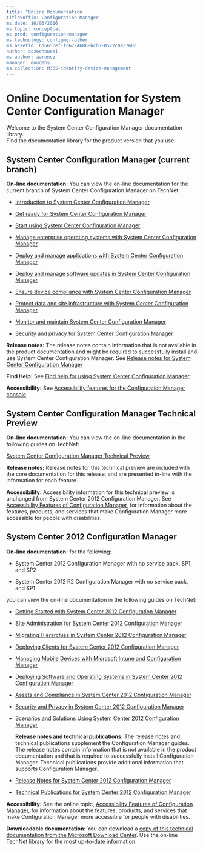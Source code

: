 ```yaml
---
title: "Online Documentation
titleSuffix: Configuration Manager
ms.date: 10/06/2016
ms.topic: conceptual
ms.prod: configuration-manager
ms.technology: configmgr-other
ms.assetid: 6d665cef-fc67-4686-bcb3-0572c0a3760c
author: aczechowski
ms.author: aaroncz
manager: dougeby
ms.collection: M365-identity-device-management
---
```

# Online Documentation for System Center Configuration Manager


Welcome to the System Center Configuration Manager documentation library.  
Find the documentation library for the product version that you use:  

## System Center Configuration Manager (current branch)  
**On-line documentation:** You can view the on-line documentation for the current branch of System Center Configuration Manager on TechNet:  

-   [Introduction to System Center Configuration Manager](https://technet.microsoft.com/library/mt622715.aspx)  

-   [Get ready for System Center Configuration Manager](https://technet.microsoft.com/library/mt608540.aspx)  

-   [Start using System Center Configuration Manager](https://technet.microsoft.com/library/mt608544.aspx)  

-   [Manage enterprise operating systems with System Center Configuration Manager](https://technet.microsoft.com/library/mt627933.aspx)  

-   [Deploy and manage applications with System Center Configuration Manager](https://technet.microsoft.com/library/mt627959.aspx)  

-   [Deploy and manage software updates in System Center Configuration Manager](https://technet.microsoft.com/library/mt634340.aspx)  

-   [Ensure device compliance with System Center Configuration Manager](https://technet.microsoft.com/library/mt595717.aspx)  

-   [Protect data and site infrastructure with System Center Configuration Manager](https://technet.microsoft.com/library/mt613161.aspx)  

-   [Monitor and maintain System Center Configuration Manager](https://technet.microsoft.com/library/mt612855.aspx)  

-   [Security and privacy for System Center Configuration Manager](https://technet.microsoft.com/library/mt622694.aspx)  

**Release notes:** The release notes contain information that is not available in the product documentation and might be required to successfully install and use System Center Configuration Manager. See [Release notes for System Center Configuration Manager](https://technet.microsoft.com/library/mt592024.aspx)  

**Find Help:** See  [Find help for using System Center Configuration Manager](https://technet.microsoft.com/library/mt628521.aspx):  

**Accessibility:** See [Accessibility features for the Configuration Manager console](https://technet.microsoft.com/library/mt628521.aspx)  


## System Center Configuration Manager Technical Preview  
**On-line documentation:** You can view the on-line documentation in the following guides on TechNet:  

 [System Center Configuration Manager Technical Preview](https://go.microsoft.com/fwlink/p/?LinkId=534001)  

**Release notes:** Release notes for this technical preview are included with the core documentation for this release, and are presented in-line with the information for each feature.  

**Accessibility:** Accessibility information for this technical preview is unchanged from System Center 2012 Configuration Manager. See [Accessibility Features of Configuration Manager](https://go.microsoft.com/fwlink/p/?LinkId=258586), for information about the features, products, and services that make Configuration Manager more accessible for people with disabilities.  

## System Center 2012 Configuration Manager  
**On-line documentation:** for the following:  

-   System Center 2012 Configuration Manager with no service pack, SP1, and SP2  

-   System Center 2012 R2 Configuration Manager with no service pack, and SP1  

you can view the on-line documentation  in the following guides on TechNet:  

- [Getting Started with System Center 2012 Configuration Manager](https://go.microsoft.com/fwlink/p/?LinkId=210632)  

- [Site Administration for System Center 2012 Configuration Manager](https://go.microsoft.com/fwlink/p/?LinkId=210636)  

- [Migrating Hierarchies in System Center 2012 Configuration Manager](https://go.microsoft.com/fwlink/p/?LinkId=210645)  

- [Deploying Clients for System Center 2012 Configuration Manager](https://go.microsoft.com/fwlink/p/?LinkId=210638)  

- [Managing Mobile Devices with Microsoft Intune and Configuration Manager](https://go.microsoft.com/fwlink/?LinkId=529959)  

- [Deploying Software and Operating Systems in System Center 2012 Configuration Manager](https://go.microsoft.com/fwlink/p/?LinkId=210635)  

- [Assets and Compliance in System Center 2012 Configuration Manager](https://go.microsoft.com/fwlink/p/?LinkId=210639)  

- [Security and Privacy in System Center 2012 Configuration Manager](https://go.microsoft.com/fwlink/p/?LinkId=210640)  

- [Scenarios and Solutions Using System Center 2012 Configuration Manager](https://go.microsoft.com/fwlink/p/?LinkId=290889)  

  **Release notes and technical publications:** The release notes and technical publications supplement the Configuration Manager guides. The release notes contain information that is not available in the product documentation and that is required to successfully install Configuration Manager. Technical publications provide additional information that supports Configuration Manager.  

- [Release Notes for System Center 2012 Configuration Manager](https://go.microsoft.com/fwlink/?LinkId=529437)  

- [Technical Publications for System Center 2012 Configuration Manager](https://go.microsoft.com/fwlink/p/?LinkId=261032)  

**Accessibility:** See the online topic, [Accessibility Features of Configuration Manager](https://go.microsoft.com/fwlink/p/?LinkId=258586), for information about the features, products, and services that make Configuration Manager more accessible for people with disabilities.  

**Downloadable documentation:** You can download a [copy of this technical documentation from the Microsoft Download Center](https://go.microsoft.com/fwlink/?LinkId=253643). Use the on-line TechNet library for the most up-to-date information.
